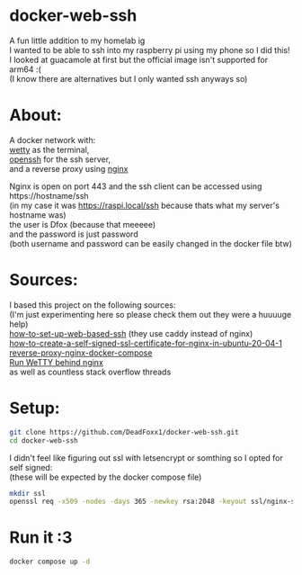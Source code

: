 # docker-web-ssh
A fun little addition to my homelab ig  
I wanted to be able to ssh into my raspberry pi using my phone so I did this!   
I looked at guacamole at first but the official image isn't supported for arm64 :(  
(I know there are alternatives but I only wanted ssh anyways so) 

# About:
A docker network with:   
[wetty](https://github.com/butlerx/wetty) as the terminal,  
[openssh](https://github.com/linuxserver/docker-openssh-server) for the ssh server,  
and a reverse proxy using [nginx](https://hub.docker.com/_/nginx)  

Nginx is open on port 443 and the ssh client can be accessed using https://hostname/ssh  
(in my case it was https://raspi.local/ssh because thats what my server's hostname was)  
the user is Dfox (because that meeeee)  
and the password is just password  
(both username and password can be easily changed in the docker file btw)  

# Sources:
I based this project on the following sources:  
(I'm just experimenting here so please check them out they were a huuuuge help)  
[how-to-set-up-web-based-ssh](https://linuxiac.com/how-to-set-up-web-based-ssh/) (they use caddy instead of nginx)  
[how-to-create-a-self-signed-ssl-certificate-for-nginx-in-ubuntu-20-04-1](https://www.digitalocean.com/community/tutorials/how-to-create-a-self-signed-ssl-certificate-for-nginx-in-ubuntu-20-04-1)  
[reverse-proxy-nginx-docker-compose](https://weberdominik.com/blog/reverse-proxy-nginx-docker-compose)  
[Run WeTTY behind nginx](https://butlerx.github.io/wetty/nginx#run-wetty-behind-nginx)  
as well as countless stack overflow threads  


# Setup:
```sh
git clone https://github.com/DeadFoxx1/docker-web-ssh.git  
cd docker-web-ssh
```
I didn't feel like figuring out ssl with letsencrypt or somthing so I opted for self signed:  
(these will be expected by the docker compose file)
```sh
mkdir ssl  
openssl req -x509 -nodes -days 365 -newkey rsa:2048 -keyout ssl/nginx-selfsigned.key -out ssl/nginx-selfsigned.crt
```
# Run it :3
```sh
docker compose up -d
```
